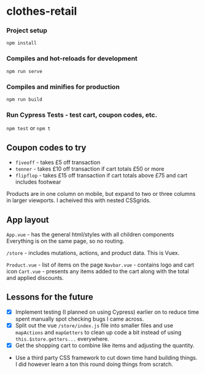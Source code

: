 # clothes-retail

### Project setup
`npm install`

### Compiles and hot-reloads for development
`npm run serve`

### Compiles and minifies for production
`npm run build`

### Run Cypress Tests - test cart, coupon codes, etc.
`npm test` or `npm t`

## Coupon codes to try

- `fiveoff` - takes £5 off transaction
- `tenner` - takes £10 off transaction if cart totals £50 or more
- `flipflop` - takes £15 off transaction if cart totals above £75 and cart includes footwear

Products are in one column on mobile, but expand to two or three columns in larger viewports. I acheived this with nested CSSgrids.

## App layout
`App.vue` - has the general html/styles with all children components
Everything is on the same page, so no routing.

`/store` - includes mutations, actions, and product data. This is Vuex.

`Product.vue` - list of items on the page
`Navbar.vue` - contains logo and cart icon
`Cart.vue` - presents any items added to the cart along with the total and applied discounts.

## Lessons for the future

- [x] Implement testing (I planned on using Cypress) earlier on to reduce time spent manually spot checking bugs I came across.
- [x] Split out the vue `/store/index.js` file into smaller files and use `mapActions` and `mapGetters` to clean up code a bit instead of using `this.$store.getters...` everywhere.
- [x] Get the shopping cart to combine like items and adjusting the quantity.
- Use a third party CSS framework to cut down time hand building things. I did however learn a ton this round doing things from scratch.

